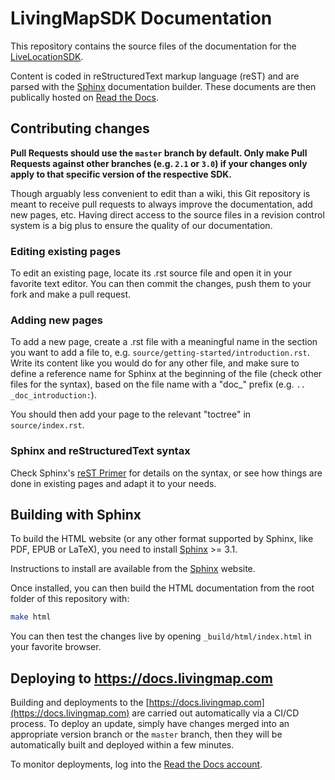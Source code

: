 # LivingMapSDK Documentation

This repository contains the source files of the documentation for the [LiveLocationSDK](https://docs.livingmap.com).

Content is coded in reStructuredText markup language (reST) and are parsed with the [Sphinx](https://www.sphinx-doc.org/) documentation builder. These documents are then publically hosted on [Read the Docs](https://readthedocs.org/).

## Contributing changes

**Pull Requests should use the `master` branch by default. Only make Pull Requests against other branches (e.g. `2.1` or `3.0`) if your changes only apply to that specific version of the respective SDK.**

Though arguably less convenient to edit than a wiki, this Git repository is meant to receive pull requests to always improve the documentation, add new pages, etc. Having direct access to the source files in a revision control system is a big plus to ensure the quality of our documentation.

### Editing existing pages

To edit an existing page, locate its .rst source file and open it in your favorite text editor. You can then commit the changes, push them to your fork and make a pull request.

### Adding new pages

To add a new page, create a .rst file with a meaningful name in the section you want to add a file to, e.g. `source/getting-started/introduction.rst`. Write its content like you would do for any other file, and make sure to define a reference name for Sphinx at the beginning of the file (check other files for the syntax), based on the file name with a "doc_" prefix (e.g. `.. _doc_introduction:`).

You should then add your page to the relevant "toctree" in `source/index.rst`.

### Sphinx and reStructuredText syntax

Check Sphinx's [reST Primer](https://www.sphinx-doc.org/en/master/usage/restructuredtext/index.html) for details on the syntax, or see how things are done in existing pages and adapt it to your needs.


## Building with Sphinx

To build the HTML website (or any other format supported by Sphinx, like PDF, EPUB or LaTeX), you need to install [Sphinx](https://www.sphinx-doc.org/) >= 3.1.

Instructions to install are available from the [Sphinx](https://www.sphinx-doc.org/en/master/usage/installation.html) website.

Once installed, you can then build the HTML documentation from the root folder of this repository with:

```sh
make html
```

You can then test the changes live by opening `_build/html/index.html` in your favorite browser.


## Deploying to https://docs.livingmap.com

Building and deployments to the [https://docs.livingmap.com](https://docs.livingmap.com) are carried out automatically via a CI/CD process. To deploy an update, simply have changes merged into an appropriate version branch or the `master` branch, then they will be automatically built and deployed within a few minutes. 

To monitor deployments, log into the [Read the Docs account](https://readthedocs.org/projects/).